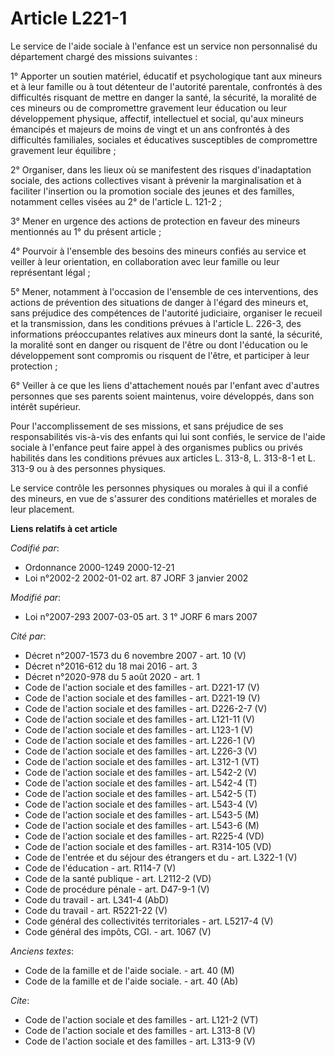 # Article L221-1

Le service de l'aide sociale à l'enfance est un service non personnalisé du département chargé des missions suivantes : 

1° Apporter un soutien matériel, éducatif et psychologique tant aux mineurs et à leur famille ou à tout détenteur de
l'autorité parentale, confrontés à des difficultés risquant de mettre en danger la santé, la sécurité, la moralité de ces
mineurs ou de compromettre gravement leur éducation ou leur développement physique, affectif, intellectuel et social, qu'aux
mineurs émancipés et majeurs de moins de vingt et un ans confrontés à des difficultés familiales, sociales et éducatives
susceptibles de compromettre gravement leur équilibre ; 

2° Organiser, dans les lieux où se manifestent des risques d'inadaptation sociale, des actions collectives visant à prévenir
la marginalisation et à faciliter l'insertion ou la promotion sociale des jeunes et des familles, notamment celles visées au
2° de l'article L. 121-2 ; 

3° Mener en urgence des actions de protection en faveur des mineurs mentionnés au 1° du présent article ; 

4° Pourvoir à l'ensemble des besoins des mineurs confiés au service et veiller à leur orientation, en collaboration avec leur
famille ou leur représentant légal ; 

5° Mener, notamment à l'occasion de l'ensemble de ces interventions, des actions de prévention des situations de danger à
l'égard des mineurs et, sans préjudice des compétences de l'autorité judiciaire, organiser le recueil et la transmission,
dans les conditions prévues à l'article L. 226-3, des informations préoccupantes relatives aux mineurs dont la santé, la
sécurité, la moralité sont en danger ou risquent de l'être ou dont l'éducation ou le développement sont compromis ou risquent
de l'être, et participer à leur protection ; 

6° Veiller à ce que les liens d'attachement noués par l'enfant avec d'autres personnes que ses parents soient maintenus,
voire développés, dans son intérêt supérieur. 

Pour l'accomplissement de ses missions, et sans préjudice de ses responsabilités vis-à-vis des enfants qui lui sont confiés,
le service de l'aide sociale à l'enfance peut faire appel à des organismes publics ou privés habilités dans les conditions
prévues aux articles L. 313-8, L. 313-8-1 et L. 313-9 ou à des personnes physiques. 

Le service contrôle les personnes physiques ou morales à qui il a confié des mineurs, en vue de s'assurer des conditions
matérielles et morales de leur placement.

**Liens relatifs à cet article**

_Codifié par_:

  - Ordonnance 2000-1249 2000-12-21
  - Loi n°2002-2 2002-01-02 art. 87 JORF 3 janvier 2002

_Modifié par_:

  - Loi n°2007-293 2007-03-05 art. 3 1° JORF 6 mars 2007

_Cité par_:

  - Décret n°2007-1573 du 6 novembre 2007 - art. 10 (V)
  - Décret n°2016-612 du 18 mai 2016 - art. 3
  - Décret n°2020-978 du 5 août 2020 - art. 1
  - Code de l'action sociale et des familles - art. D221-17 (V)
  - Code de l'action sociale et des familles - art. D221-19 (V)
  - Code de l'action sociale et des familles - art. D226-2-7 (V)
  - Code de l'action sociale et des familles - art. L121-11 (V)
  - Code de l'action sociale et des familles - art. L123-1 (V)
  - Code de l'action sociale et des familles - art. L226-1 (V)
  - Code de l'action sociale et des familles - art. L226-3 (V)
  - Code de l'action sociale et des familles - art. L312-1 (VT)
  - Code de l'action sociale et des familles - art. L542-2 (V)
  - Code de l'action sociale et des familles - art. L542-4 (T)
  - Code de l'action sociale et des familles - art. L542-5 (T)
  - Code de l'action sociale et des familles - art. L543-4 (V)
  - Code de l'action sociale et des familles - art. L543-5 (M)
  - Code de l'action sociale et des familles - art. L543-6 (M)
  - Code de l'action sociale et des familles - art. R225-4 (VD)
  - Code de l'action sociale et des familles - art. R314-105 (VD)
  - Code de l'entrée et du séjour des étrangers et du  - art. L322-1 (V)
  - Code de l'éducation - art. R114-7 (V)
  - Code de la santé publique - art. L2112-2 (VD)
  - Code de procédure pénale - art. D47-9-1 (V)
  - Code du travail - art. L341-4 (AbD)
  - Code du travail - art. R5221-22 (V)
  - Code général des collectivités territoriales - art. L5217-4 (V)
  - Code général des impôts, CGI. - art. 1067 (V)

_Anciens textes_:

  - Code de la famille et de l'aide sociale. - art. 40 (M)
  - Code de la famille et de l'aide sociale. - art. 40 (Ab)

_Cite_:

  - Code de l'action sociale et des familles - art. L121-2 (VT)
  - Code de l'action sociale et des familles - art. L313-8 (V)
  - Code de l'action sociale et des familles - art. L313-9 (V)
